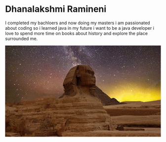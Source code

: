 # Dhanalakshmi Ramineni

I completed my bachloers and now doing my masters i am passionated about coding so i learned java in my future i want to be a java developer i love to spend more time on books about history and explore the place surrounded me.

![Egypt](https://github.com/dhana1701/assignment2-ramineni/blob/main/besthistoricalsites.jpg)